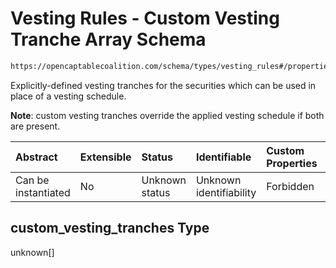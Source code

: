 # Vesting Rules - Custom Vesting Tranche Array Schema

```txt
https://opencaptablecoalition.com/schema/types/vesting_rules#/properties/custom_vesting_tranches
```

Explicitly-defined vesting tranches for the securities which can be used in place of a vesting schedule.

**Note**: custom vesting tranches override the applied vesting schedule if both are present.

| Abstract            | Extensible | Status         | Identifiable            | Custom Properties | Additional Properties | Access Restrictions | Defined In                                                                                      |
| :------------------ | :--------- | :------------- | :---------------------- | :---------------- | :-------------------- | :------------------ | :---------------------------------------------------------------------------------------------- |
| Can be instantiated | No         | Unknown status | Unknown identifiability | Forbidden         | Allowed               | none                | [VestingRules.schema.json*](../../schema/types/VestingRules.schema.json "open original schema") |

## custom_vesting_tranches Type

unknown\[]
